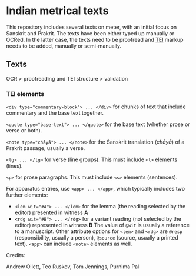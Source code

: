 # Indian metrical texts

This repository includes several texts on meter, with an initial focus on Sanskrit and Prakrit. The texts have been either typed up manually or OCRed. In the latter case, the texts need to be proofread and [TEI](https://tei-c.org/guidelines/p5/) markup needs to be added, manually or semi-manually.

## Texts
OCR > proofreading and TEI structure > validation

### TEI elements

``<div type="commentary-block"> ... </div>`` for chunks of text that include commentary and the base text together.

``<quote type="base-text"> ... </quote>`` for the base text (whether prose or verse or both).

``<note type="chāyā"> ... </note>`` for the Sanskrit translation (*chāyā*) of a Prakrit passage, usually a verse.

``<lg> ... </lg>`` for verse (line groups). This must include ``<l>`` elements (lines).

``<p>`` for prose paragraphs. This must include ``<s>`` elements (sentences).

For apparatus entries, use ``<app> ... </app>``, which typically includes two further elements:
- ``<lem wit="#A"> ... </lem>`` for the lemma (the reading selected by the editor) presented in witness **A**
- ``<rdg wit="#B"> ... </rdg>`` for a variant reading (not selected by the editor) represented in witness **B**
The value of ``@wit`` is usually a reference to a manuscript. Other attribute options for ``<lem>`` and ``<rdg>`` are ``@resp`` (responsibility, usually a person), ``@source`` (source, usually a printed text). ``<app>`` can include ``<note>`` elements as well.


Credits:

Andrew Ollett, Teo Ruskov, Tom Jennings, Purnima Pal